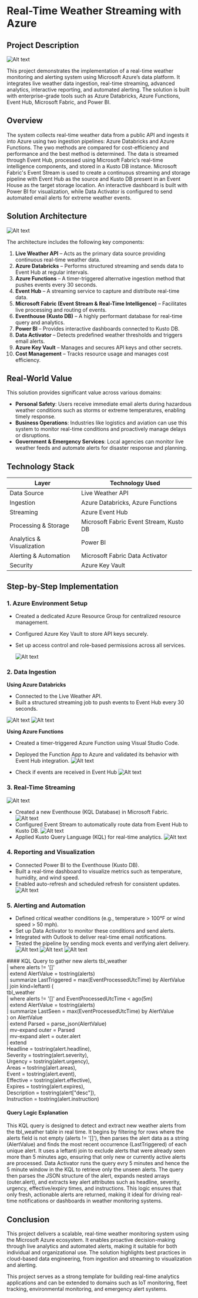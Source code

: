 # Real-Time Weather Streaming with Azure

## Project Description

![Alt text](./Images/1.png)

This project demonstrates the implementation of a real-time weather monitoring and alerting system using Microsoft Azure’s data platform. It integrates live weather data ingestion, real-time streaming, advanced analytics, interactive reporting, and automated alerting. The solution is built with enterprise-grade tools such as Azure Databricks, Azure Functions, Event Hub, Microsoft Fabric, and Power BI.

## Overview

The system collects real-time weather data from a public API and ingests it into Azure using two ingestion pipelines: Azure Databricks and Azure Functions. The ywo methods are compared for cost-efficiency and performance and the best method is determined. The data is streamed through Event Hub, processed using Microsoft Fabric’s real-time intelligence components, and stored in a Kusto DB instance. Microsoft Fabric's Event Stream is used to create a continuous streaming and storage pipeline with Event Hub as the source and Kusto DB present in an Event House as the target storage location. An interactive dashboard is built with Power BI for visualization, while Data Activator is configured to send automated email alerts for extreme weather events.

## Solution Architecture

![Alt text](./Images/2.png)

The architecture includes the following key components:

1. **Live Weather API** – Acts as the primary data source providing continuous real-time weather data.
2. **Azure Databricks** – Performs structured streaming and sends data to Event Hub at regular intervals.
3. **Azure Functions** – A timer-triggered alternative ingestion method that pushes events every 30 seconds.
4. **Event Hub** – A streaming service to capture and distribute real-time data.
5. **Microsoft Fabric (Event Stream & Real-Time Intelligence)** – Facilitates live processing and routing of events.
6. **Eventhouse (Kusto DB)** – A highly performant database for real-time query and analytics.
7. **Power BI** – Provides interactive dashboards connected to Kusto DB.
8. **Data Activator** – Detects predefined weather thresholds and triggers email alerts.
9. **Azure Key Vault** – Manages and secures API keys and other secrets.
10. **Cost Management** – Tracks resource usage and manages cost efficiency.

## Real-World Value

This solution provides significant value across various domains:

- **Personal Safety**: Users receive immediate email alerts during hazardous weather conditions such as storms or extreme temperatures, enabling timely response.
- **Business Operations**: Industries like logistics and aviation can use this system to monitor real-time conditions and proactively manage delays or disruptions.
- **Government & Emergency Services**: Local agencies can monitor live weather feeds and automate alerts for disaster response and planning.


## Technology Stack

| Layer                      | Technology Used                          |
|---------------------------|-------------------------------------------|
| Data Source               | Live Weather API                          |
| Ingestion                 | Azure Databricks, Azure Functions         |
| Streaming                 | Azure Event Hub                           |
| Processing & Storage      | Microsoft Fabric Event Stream, Kusto DB   |
| Analytics & Visualization | Power BI                                  |
| Alerting & Automation     | Microsoft Fabric Data Activator           |
| Security                  | Azure Key Vault                           |

## Step-by-Step Implementation

### 1. Azure Environment Setup
- Created a dedicated Azure Resource Group for centralized resource management.
- Configured Azure Key Vault to store API keys securely.
- Set up access control and role-based permissions across all services.

  ![Alt text](./Images/3.png)


### 2. Data Ingestion

**Using Azure Databricks**
- Connected to the Live Weather API.
- Built a structured streaming job to push events to Event Hub every 30 seconds.

![Alt text](./Images/4.png)
![Alt text](./Images/5.png)

**Using Azure Functions**
- Created a timer-triggered Azure Function using Visual Studio Code.
- Deployed the Function App to Azure and validated its behavior with Event Hub integration.
![Alt text](./Images/6.png)

- Check if events are received in Event Hub
![Alt text](./Images/7.png)

### 3. Real-Time Streaming
![Alt text](./Images/8.png)
- Created a new Eventhouse (KQL Database) in Microsoft Fabric.
![Alt text](./Images/9.png)
- Configured Event Stream to automatically route data from Event Hub to Kusto DB.
![Alt text](./Images/10.png)
- Applied Kusto Query Language (KQL) for real-time analytics.
![Alt text](./Images/11.png)

### 4. Reporting and Visualization
- Connected Power BI to the Eventhouse (Kusto DB).
- Built a real-time dashboard to visualize metrics such as temperature, humidity, and wind speed.
- Enabled auto-refresh and scheduled refresh for consistent updates.
![Alt text](./Images/1.png)

### 5. Alerting and Automation
- Defined critical weather conditions (e.g., temperature > 100°F or wind speed > 50 mph).
- Set up Data Activator to monitor these conditions and send alerts.
- Integrated with Outlook to deliver real-time email notifications.
- Tested the pipeline by sending mock events and verifying alert delivery.
  ![Alt text](./Images/12.png)
  ![Alt text](./Images/13.png)
  ![Alt text](./Images/14.png)
  
\#### KQL Query to gather new alerts
tbl_weather   
| where alerts != '[]'   
| extend AlertValue = tostring(alerts)    
| summarize LastTriggered = max(EventProcessedUtcTime) by AlertValue   
| join kind=leftanti (   
    tbl_weather   
    | where alerts != '[]' and EventProcessedUtcTime < ago(5m)   
    | extend AlertValue = tostring(alerts)   
    | summarize LastSeen = max(EventProcessedUtcTime) by AlertValue   
) on AlertValue   
| extend Parsed = parse_json(AlertValue)   
| mv-expand outer = Parsed   
| mv-expand alert = outer.alert   
| extend   
    Headline = tostring(alert.headline),   
    Severity = tostring(alert.severity),   
    Urgency = tostring(alert.urgency),   
    Areas = tostring(alert.areas),   
    Event = tostring(alert.event),   
    Effective = tostring(alert.effective),   
    Expires = tostring(alert.expires),   
    Description = tostring(alert["desc"]),   
    Instruction = tostring(alert.instruction)   

  #### Query Logic Explanation
This KQL query is designed to detect and extract new weather alerts from the tbl_weather table in real time. It begins by filtering for rows where the alerts field is not empty (alerts != '[]'), then parses the alert data as a string (AlertValue) and finds the most recent occurrence (LastTriggered) of each unique alert. It uses a leftanti join to exclude alerts that were already seen more than 5 minutes ago, ensuring that only new or currently active alerts are processed. Data Activator runs the query evry 5 minutes and hence the 5 minute window in the KQL to retrieve only the unseen alerts. The query then parses the JSON structure of the alert, expands nested arrays (outer.alert), and extracts key alert attributes such as headline, severity, urgency, effective/expiry times, and instructions. This logic ensures that only fresh, actionable alerts are returned, making it ideal for driving real-time notifications or dashboards in weather monitoring systems.


## Conclusion

This project delivers a scalable, real-time weather monitoring system using the Microsoft Azure ecosystem. It enables proactive decision-making through live analytics and automated alerts, making it suitable for both individual and organizational use. The solution highlights best practices in cloud-based data engineering, from ingestion and streaming to visualization and alerting.

This project serves as a strong template for building real-time analytics applications and can be extended to domains such as IoT monitoring, fleet tracking, environmental monitoring, and emergency alert systems.

